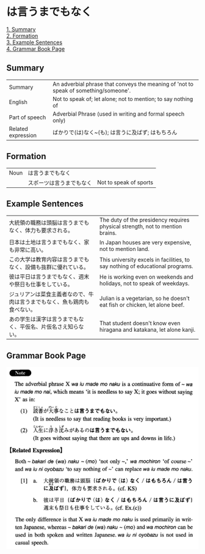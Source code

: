 # は言うまでもなく

[1. Summary](#summary)<br>
[2. Formation](#formation)<br>
[3. Example Sentences](#example-sentences)<br>
[4. Grammar Book Page](#grammar-book-page)<br>


## Summary

<table><tr>   <td>Summary</td>   <td>An adverbial phrase that conveys the meaning of 'not to speak of something/someone'.</td></tr><tr>   <td>English</td>   <td>Not to speak of; let alone; not to mention; to say nothing of</td></tr><tr>   <td>Part of speech</td>   <td>Adverbial Phrase (used in writing and formal speech only)</td></tr><tr>   <td>Related expression</td>   <td>ばかりで(は)なく~(も); は言うに及ばず; はもちろん</td></tr></table>

## Formation

<table class="table"><tbody><tr class="tr head"><td class="td"><span class="bold">Noun</span></td><td class="td"><span class="concept">は言うまでもなく</span></td><td class="td"></td></tr><tr class="tr"><td class="td"></td><td class="td"><span>スポーツ</span><span class="concept">は言うまでもなく</span></td><td class="td"><span>Not to speak of sports</span></td></tr></tbody></table>

## Example Sentences

<table><tr>   <td>大統領の職務は頭脳は言うまでもなく、体力も要求される。</td>   <td>The duty of the presidency requires physical strength, not to mention brains.</td></tr><tr>   <td>日本は土地は言うまでもなく、家も非常に高い。</td>   <td>In Japan houses are very expensive, not to mention land.</td></tr><tr>   <td>この大学は教育内容は言うまでもなく、設備も抜群に優れている。</td>   <td>This university excels in facilities, to say nothing of educational programs.</td></tr><tr>   <td>彼は平日は言うまでもなく、週末や祭日も仕事をしている。</td>   <td>He is working even on weekends and holidays, not to speak of weekdays.</td></tr><tr>   <td>ジュリアンは菜食主義者なので、牛肉は言うまでもなく、魚も鶏肉も食べない。</td>   <td>Julian is a vegetarian, so he doesn't eat fish or chicken, let alone beef.</td></tr><tr>   <td>あの学生は漢字は言うまでもなく、平仮名、片仮名さえ知らない。</td>   <td>That student doesn't know even hiragana and katakana, let alone kanji.</td></tr></table>

## Grammar Book Page

![](../img/Intermediateは言うまでもなく.png)

